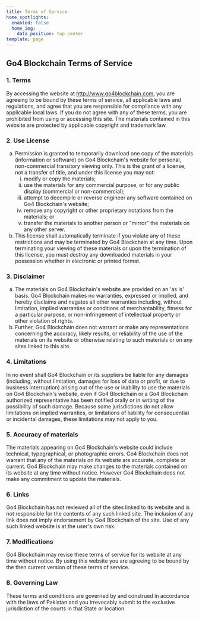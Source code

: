 ```yaml
---
title: Terms of Service
home_spotlights:
  enabled: false
  home_img:
    data_position: top center
template: page
---
```

<h2>Go4 Blockchain Terms of Service</h2>
<h3>1. Terms</h3>
<p>By accessing the website at <a href="http://www.go4blockchain.com">http://www.go4blockchain.com</a>, you are agreeing to be bound by these terms of service, all applicable laws and regulations, and agree that you are responsible for compliance with any applicable local laws. If you do not agree with any of these terms, you are prohibited from using or accessing this site. The materials contained in this website are protected by applicable copyright and trademark law.</p>
<h3>2. Use License</h3>
<ol type="a">
   <li>Permission is granted to temporarily download one copy of the materials (information or software) on Go4 Blockchain's website for personal, non-commercial transitory viewing only. This is the grant of a license, not a transfer of title, and under this license you may not:
   <ol type="i">
       <li>modify or copy the materials;</li>
       <li>use the materials for any commercial purpose, or for any public display (commercial or non-commercial);</li>
       <li>attempt to decompile or reverse engineer any software contained on Go4 Blockchain's website;</li>
       <li>remove any copyright or other proprietary notations from the materials; or</li>
       <li>transfer the materials to another person or "mirror" the materials on any other server.</li>
   </ol>
    </li>
   <li>This license shall automatically terminate if you violate any of these restrictions and may be terminated by Go4 Blockchain at any time. Upon terminating your viewing of these materials or upon the termination of this license, you must destroy any downloaded materials in your possession whether in electronic or printed format.</li>
</ol>
<h3>3. Disclaimer</h3>
<ol type="a">
   <li>The materials on Go4 Blockchain's website are provided on an 'as is' basis. Go4 Blockchain makes no warranties, expressed or implied, and hereby disclaims and negates all other warranties including, without limitation, implied warranties or conditions of merchantability, fitness for a particular purpose, or non-infringement of intellectual property or other violation of rights.</li>
   <li>Further, Go4 Blockchain does not warrant or make any representations concerning the accuracy, likely results, or reliability of the use of the materials on its website or otherwise relating to such materials or on any sites linked to this site.</li>
</ol>
<h3>4. Limitations</h3>
<p>In no event shall Go4 Blockchain or its suppliers be liable for any damages (including, without limitation, damages for loss of data or profit, or due to business interruption) arising out of the use or inability to use the materials on Go4 Blockchain's website, even if Go4 Blockchain or a Go4 Blockchain authorized representative has been notified orally or in writing of the possibility of such damage. Because some jurisdictions do not allow limitations on implied warranties, or limitations of liability for consequential or incidental damages, these limitations may not apply to you.</p>
<h3>5. Accuracy of materials</h3>
<p>The materials appearing on Go4 Blockchain's website could include technical, typographical, or photographic errors. Go4 Blockchain does not warrant that any of the materials on its website are accurate, complete or current. Go4 Blockchain may make changes to the materials contained on its website at any time without notice. However Go4 Blockchain does not make any commitment to update the materials.</p>
<h3>6. Links</h3>
<p>Go4 Blockchain has not reviewed all of the sites linked to its website and is not responsible for the contents of any such linked site. The inclusion of any link does not imply endorsement by Go4 Blockchain of the site. Use of any such linked website is at the user's own risk.</p>
<h3>7. Modifications</h3>
<p>Go4 Blockchain may revise these terms of service for its website at any time without notice. By using this website you are agreeing to be bound by the then current version of these terms of service.</p>
<h3>8. Governing Law</h3>
<p>These terms and conditions are governed by and construed in accordance with the laws of Pakistan and you irrevocably submit to the exclusive jurisdiction of the courts in that State or location.</p>